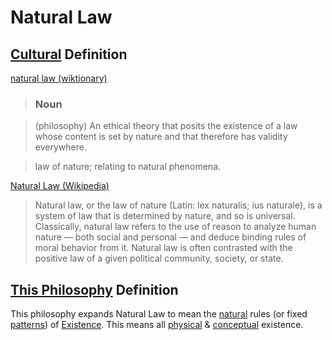 # Natural Law

## [Cultural](./culture.md) Definition

<a href="http://en.wiktionary.org/wiki/natural_law" target="_blank">natural law (wiktionary)</a>

> ### Noun

> (philosophy) An ethical theory that posits the existence of a law whose content is set by nature and that therefore has validity everywhere.

> law of nature; relating to natural phenomena.

<a href="http://en.wikipedia.org/wiki/Natural_law" target="_blank">Natural Law (Wikipedia)</a>

> Natural law, or the law of nature (Latin: lex naturalis; ius naturale), is a system of law that is determined by nature, and so is universal. Classically, natural law refers to the use of reason to analyze human nature — both social and personal — and deduce binding rules of moral behavior from it. Natural law is often contrasted with the positive law of a given political community, society, or state.

## [This Philosophy](./this-philosophy.md) Definition

This philosophy expands Natural Law to mean the [natural](./nature.md) rules (or fixed [patterns](./pattern.md)) of [Existence](./existence.md). This means all [physical](./physical-existence.md) & [conceptual](./conceptual-existence.md) existence.
